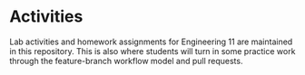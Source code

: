 # Activities

Lab activities and homework assignments for Engineering 11 are maintained in this repository. This is also where students will turn in some practice work through the feature-branch workflow model and pull requests.

